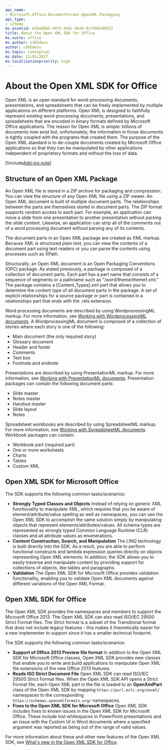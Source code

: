 ```yaml
---
api_name:
- Microsoft.Office.DocumentFormat.OpenXML.Packaging
api_type:
- schema
ms.assetid: 620e86b5-49f2-43dc-85d4-9c7456c09552
title: About the Open XML SDK for Office
ms.suite: office
ms.author: o365devx
author: o365devx
ms.topic: conceptual
ms.date: 11/01/2017
ms.localizationpriority: high
---
```


# About the Open XML SDK for Office

Open XML is an open standard for word-processing documents, presentations, and spreadsheets that can be freely implemented by multiple applications on different platforms. Open XML is designed to faithfully represent existing word-processing documents, presentations, and spreadsheets that are encoded in binary formats defined by Microsoft Office applications. The reason for Open XML is simple: billions of documents now exist but, unfortunately, the information in those documents is tightly coupled with the programs that created them. The purpose of the Open XML standard is to de-couple documents created by Microsoft Office applications so that they can be manipulated by other applications independent of proprietary formats and without the loss of data.

[!include[Add-ins note](./includes/addinsnote.md)]

## Structure of an Open XML Package

An Open XML file is stored in a ZIP archive for packaging and compression. You can view the structure of any Open XML file using a ZIP viewer. An Open XML document is built of multiple document parts. The relationships between the parts are themselves stored in document parts. The ZIP format supports random access to each part. For example, an application can move a slide from one presentation to another presentation without parsing the slide content. Likewise, an application can strip all of the comments out of a word processing document without parsing any of its contents.

The document parts in an Open XML package are created as XML markup. Because XML is structured plain text, you can view the contents of a document part using text readers or you can parse the contents using processes such as XPath.

Structurally, an Open XML document is an Open Packaging Conventions (OPC) package. As stated previously, a package is composed of a collection of document parts. Each part has a part name that consists of a sequence of segments or a pathname such as "/word/theme/theme1.xml." The package contains a [Content\_Types].xml part that allows you to determine the content type of all document parts in the package. A set of explicit relationships for a source package or part is contained in a relationships part that ends with the .rels extension.

Word processing documents are described by using WordprocessingML markup. For more information, see [Working with WordprocessingML documents](word/overview.md). A WordprocessingML document is composed of a collection of stories where each story is one of the following:

- Main document (the only required story)
- Glossary document
- Header and footer
- Comments
- Text box
- Footnote and endnote

Presentations are described by using PresentationML markup. For more information, see [Working with PresentationML documents](presentation/overview.md). Presentation packages can contain the following document parts:

- Slide master
- Notes master
- Handout master
- Slide layout
- Notes

Spreadsheet workbooks are described by using SpreadsheetML markup. For more information, see [Working with SpreadsheetML documents](spreadsheet/overview.md). Workbook packages can contain:

- Workbook part (required part)
- One or more worksheets
- Charts
- Tables
- Custom XML

## Open XML SDK for Microsoft Office

The SDK supports the following common tasks/scenarios:

- **Strongly Typed Classes and Objects**  Instead of relying on generic XML functionality to manipulate XML, which requires that you be aware of element/attribute/value spelling as well as namespaces, you can use the Open XML SDK to accomplish the same solution simply by manipulating objects that represent elements/attributes/values. All schema types are represented as strongly typed Common Language Runtime (CLR) classes and all attribute values as enumerations.
- **Content Construction, Search, and Manipulation**  The LINQ technology is built directly into the SDK. As a result, you are able to perform functional constructs and lambda expression queries directly on objects representing Open XML elements. In addition, the SDK allows you to easily traverse and manipulate content by providing support for collections of objects, like tables and paragraphs.
- **Validation**  The Open XML SDK for Microsoft Office provides validation functionality, enabling you to validate Open XML documents against different variations of the Open XML Format.

## Open XML SDK for Office

The Open XML SDK provides the namespaces and members to support the Microsoft Office 2013. The Open XML SDK can also read ISO/IEC 29500 Strict Format files. The Strict format is a subset of the Transitional format that does not include legacy features - this makes it theoretically easier for a new implementer to support since it has a smaller technical footprint.

The SDK supports the following common tasks/scenarios:

- **Support of Office 2013 Preview file format**  In addition to the Open XML SDK for Microsoft Office classes, Open XML SDK provides new classes that enable you to write and build applications to manipulate Open XML file extensions of the new Office 2013 features.
- **Reads ISO Strict Document File**  Open XML SDK can read ISO/IEC 29500 Strict Format files. When the Open XML SDK API opens a Strict Format file, each Open XML part in the file is loaded to an **OpenXmlPart**  class of the Open XML SDK by mapping `https://purl.oclc.org/ooxml/` namespaces to the corresponding `https://schemas.openxmlformats.org/` namespaces.
- **Fixes to the Open XML SDK for Microsoft Office**  Open XML SDK includes fixes to known issues in the Open XML SDK for Microsoft Office. These include lost whitespaces in PowerPoint presentations and an issue with the Custom UI in Word documents where a specified argument was reported as being out of the range of valid values.

For more information about these and other new features of the Open XML SDK, see [What's new in the Open XML SDK for Office](what-s-new-in-the-open-xml-sdk.md).
